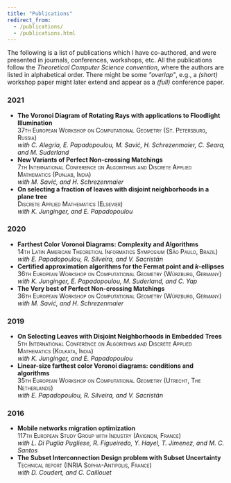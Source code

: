 ```yaml
---
title: "Publications"
redirect_from: 
  - /publications/
  - /publications.html
---
```


The following is a list of publications which I have co-authored, and were presented in journals, conferences, workshops, etc.
All the publications follow the *Theoretical Computer Science convention*, where the authors are listed in alphabetical order.
There might be some *"overlap"*, e.g., a *(short)* workshop paper might later extend and appear as a *(full)* conference paper.


### 2021
- **The Voronoi Diagram of Rotating Rays with applications to Floodlight Illumination**\
	<span style="font-variant:small-caps;">37th European Workshop on Computational Geometry (St. Petersburg, Russia)</span>\
	*with C. Alegría, E. Papadopoulou, M. Savić, H. Schrezenmaier, C. Seara, and M. Suderland*
- **New Variants of Perfect Non-crossing Matchings**\
	<span style="font-variant:small-caps;">7th International Conference on Algorithms and Discrete Applied Mathematics (Punjab, India)</span>\
	*with M. Savić, and H. Schrezenmaier*
- **On selecting a fraction of leaves with disjoint neighborhoods in a plane tree**\
	<span style="font-variant:small-caps;">Discrete Applied Mathematics (Elsevier)</span>\
	*with K. Junginger, and E. Papadopoulou*


### 2020
- **Farthest Color Voronoi Diagrams: Complexity and Algorithms**\
	<span style="font-variant:small-caps;">14th Latin American Theoretical Informatics Symposium (São Paulo, Brazil)</span>\
	*with E. Papadopoulou, R. Silveira, and V. Sacristán*
- **Certified approximation algorithms for the Fermat point and $k$-ellipses**\
	<span style="font-variant:small-caps;">36th European Workshop on Computational Geometry (Würzburg, Germany)</span>\
	*with K. Junginger, E. Papadopoulou, M. Suderland, and C. Yap*
- **The Very best of Perfect Non-crossing Matchings**\
	<span style="font-variant:small-caps;">36th European Workshop on Computational Geometry (Würzburg, Germany)</span>\
	*with M. Savić, and H. Schrezenmaier*

### 2019
- **On Selecting Leaves with Disjoint Neighborhoods in Embedded Trees**\
	<span style="font-variant:small-caps;">5th International Conference on Algorithms and Discrete Applied Mathematics (Kolkata, India)</span>\
	*with K. Junginger, and E. Papadopoulou*
- **Linear-size farthest color Voronoi diagrams: conditions and algorithms**\
	<span style="font-variant:small-caps;">35th European Workshop on Computational Geometry (Utrecht, The Netherlands)</span>\
	*with E. Papadopoulou, R. Silveira, and V. Sacristán*


### 2016
- **Mobile networks migration optimization**\
	<span style="font-variant:small-caps;">117th European Study Group with Industry (Avignon, France)</span>\
	*with L. Di Puglia Pugliese, R. Figueiredo, Y. Hayel, T. Jimenez, and M. C. Santos*
- **The Subset Interconnection Design problem with Subset Uncertainty**\
	<span style="font-variant:small-caps;">Technical report (INRIA Sophia-Antipolis, France)</span>\
	*with D. Coudert, and C. Caillouet*